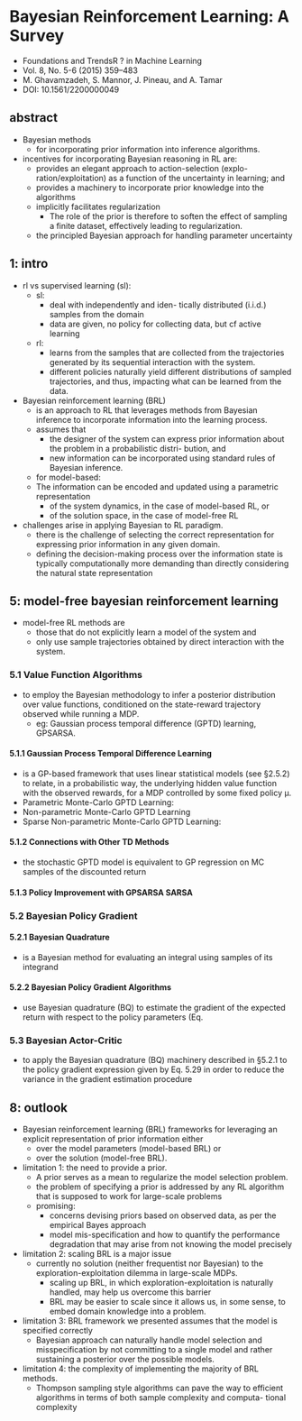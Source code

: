 # Bayesian Reinforcement Learning: A Survey
* Foundations and TrendsR ? in Machine Learning
* Vol. 8, No. 5-6 (2015) 359–483
* M. Ghavamzadeh, S. Mannor, J. Pineau, and A. Tamar
* DOI: 10.1561/2200000049

## abstract
* Bayesian methods
  * for incorporating prior information into inference algorithms.
* incentives for incorporating Bayesian reasoning in RL are:
  * provides an elegant approach to action-selection (explo- ration/exploitation)
    as a function of the uncertainty in learning; and
  * provides a machinery to incorporate prior knowledge into the algorithms
  * implicitly facilitates regularization
    * The role of the prior is therefore to
      soften the effect of sampling a finite dataset, effectively leading to regularization.
  * the principled Bayesian approach for handling parameter uncertainty

## 1: intro
* rl vs supervised learning (sl):
  * sl:
    * deal with independently and iden- tically distributed (i.i.d.) samples from the domain
    * data are given, no policy for collecting data, but cf active learning
  * rl:
    * learns from the samples that are collected from the trajectories generated by
      its sequential interaction with the system.
    * different policies naturally yield different distributions of sampled trajectories,
      and thus, impacting what can be learned from the data.
* Bayesian reinforcement learning (BRL)
  * is an approach to RL that leverages methods from Bayesian inference to
    incorporate information into the learning process.
  * assumes that
    * the designer of the system can express prior information about
      the problem in a probabilistic distri- bution, and
    * new information can be incorporated using standard rules of Bayesian inference.
  * for model-based:
  * The information can be encoded and updated using a parametric representation
    * of the system dynamics, in the case of model-based RL, or
    * of the solution space, in the case of model-free RL
* challenges arise in applying Bayesian to RL paradigm.
  * there is the challenge of selecting the correct representation for
    expressing prior information in any given domain.
  * defining the decision-making process over the information state is
    typically computationally more demanding than
    directly considering the natural state representation

## 5: model-free bayesian reinforcement learning
* model-free RL methods are
  * those that do not explicitly learn a model of the system and
  * only use sample trajectories obtained by direct interaction with the system.

### 5.1 Value Function Algorithms
* to employ the Bayesian methodology to infer a posterior distribution over
  value functions, conditioned on the state-reward trajectory observed while running a MDP.
  * eg: Gaussian process temporal difference (GPTD) learning, GPSARSA.

#### 5.1.1 Gaussian Process Temporal Difference Learning
* is a GP-based framework that uses linear statistical models (see §2.5.2) to relate,
  in a probabilistic way, the underlying hidden value function with the observed rewards,
  for a MDP controlled by some fixed policy µ.
* Parametric Monte-Carlo GPTD Learning:
* Non-parametric Monte-Carlo GPTD Learning
* Sparse Non-parametric Monte-Carlo GPTD Learning:

#### 5.1.2 Connections with Other TD Methods
* the stochastic GPTD model is equivalent to GP regression on MC samples of
  the discounted return

#### 5.1.3 Policy Improvement with GPSARSA SARSA

### 5.2 Bayesian Policy Gradient

#### 5.2.1 Bayesian Quadrature
* is a Bayesian method for evaluating an integral using samples of its integrand

#### 5.2.2 Bayesian Policy Gradient Algorithms
* use Bayesian quadrature (BQ) to estimate the gradient of the expected return
  with respect to the policy parameters (Eq.

### 5.3 Bayesian Actor-Critic
* to apply the Bayesian quadrature (BQ) machinery described in §5.2.1 to
  the policy gradient expression given by Eq. 5.29 in order to
  reduce the variance in the gradient estimation procedure

## 8: outlook
* Bayesian reinforcement learning (BRL) frameworks for leveraging
  an explicit representation of prior information either
  * over the model parameters (model-based BRL) or
  * over the solution (model-free BRL).
* limitation 1:
  the need to provide a prior.
  * A prior serves as a mean to regularize the model selection problem.
  * the problem of specifying a prior is addressed by any RL algorithm that
    is supposed to work for large-scale problems
  * promising:
    * concerns devising priors based on observed data,
      as per the empirical Bayes approach
    * model mis-specification and
      how to quantify the performance degradation that
      may arise from not knowing the model precisely
* limitation 2:
  scaling BRL is a major issue
  * currently no solution (neither frequentist nor Bayesian) to
    the exploration-exploitation dilemma in large-scale MDPs.
    * scaling up BRL, in which exploration-exploitation is naturally handled,
      may help us overcome this barrier
    * BRL may be easier to scale since it allows us, in some sense, to
      embed domain knowledge into a problem.
* limitation 3:
  BRL framework we presented assumes that the model is specified correctly
  * Bayesian approach can naturally handle model selection and misspecification by
    not committing to a single model and
    rather sustaining a posterior over the possible models.
* limitation 4:
  the complexity of implementing the majority of BRL methods.
  * Thompson sampling style algorithms can pave the way to efficient algorithms
    in terms of both sample complexity and computa- tional complexity 
